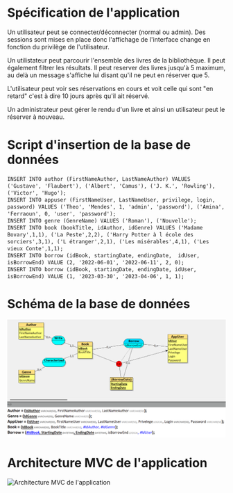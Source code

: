 # Spécification de l'application
Un utilisateur peut se connecter/déconnecter (normal ou admin).
Des sessions sont mises en place donc l'affichage de l'interface change en fonction du privilège de l'utilisateur.

Un utilistateur peut parcourir l'ensemble des livres de la bibliothèque. 
Il peut également filtrer les résultats.
Il peut reserver des livres jusqu'à 5 maximum, au delà un message s'affiche lui disant qu'il ne peut en réserver que 5.

L'utilisateur peut voir ses réservations en cours et voit celle qui sont "en retard" c'est à dire 10 jours après qu'il ait réservé.

Un administrateur peut gérer le rendu d'un livre et ainsi un utilisateur peut le réserver à nouveau.


# Script d'insertion de la base de données
```
INSERT INTO author (FirstNameAuthor, LastNameAuthor) VALUES ('Gustave', 'Flaubert'), ('Albert', 'Camus'), ('J. K.', 'Rowling'), ('Victor', 'Hugo');
INSERT INTO appuser (FirstNameUser, LastNameUser, privilege, login, password) VALUES ('Theo', 'Mendes', 1, 'admin', 'password'), ('Amina', 'Ferraoun', 0, 'user', 'password');
INSERT INTO genre (GenreName) VALUES ('Roman'), ('Nouvelle');
INSERT INTO book (bookTitle, idAuthor, idGenre) VALUES ('Madame Bovary',1,1), ('La Peste',2,2), ('Harry Potter à l école des sorciers',3,1), ('L étranger',2,1), ('Les misérables',4,1), ('Les vieux Conte',1,1);
INSERT INTO borrow (idBook, startingDate, endingDate,  idUser, isBorrowEnd) VALUE (2, '2022-06-01', '2022-06-11', 2, 0);
INSERT INTO borrow (idBook, startingDate, endingDate, idUser, isBorrowEnd) VALUE (1, '2023-03-30', '2023-04-06', 1, 1);
```

# Schéma de la base de données
![Schéma de la base de donées](/assets/Schema_DDD.png)

# Architecture MVC de l'application
![Architecture MVC de l'application](/assests/Diagramme_De_Classe.png)